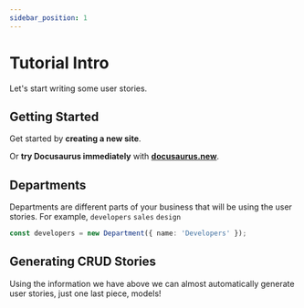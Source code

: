 ```yaml
---
sidebar_position: 1
---
```


# Tutorial Intro

Let's start writing some user stories.

## Getting Started

Get started by **creating a new site**.

Or **try Docusaurus immediately** with **[docusaurus.new](https://docusaurus.new)**.

## Departments

Departments are different parts of your business that will be using the user stories. For example, `developers` `sales` `design`

```typescript
const developers = new Department({ name: 'Developers' });
```

## Generating CRUD Stories

Using the information we have above we can almost automatically generate user stories, just one last piece, models!
